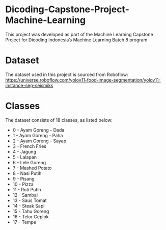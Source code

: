 # Dicoding-Capstone-Project-Machine-Learning
This project was developed as part of the Machine Learning Capstone Project for Dicoding Indonesia’s Machine Learning Batch 8 program

# Dataset
The dataset used in this project is sourced from Roboflow:<br>
https://universe.roboflow.com/yolov11-food-image-segmentation/yolov11-instance-seg-seismiks

# Classes
The dataset consists of 18 classes, as listed below:
- 0 - Ayam Goreng - Dada
- 1 - Ayam Goreng - Paha
- 2 - Ayam Goreng - Sayap
- 3 - French Fries
- 4 - Jagung
- 5 - Lalapan
- 6 - Lele Goreng
- 7 - Mashed Potato
- 8 - Nasi Putih
- 9 - Pisang
- 10 - Pizza
- 11 - Roti Putih
- 12 - Sambal
- 13 - Saus Tomat
- 14 - Steak Sapi
- 15 - Tahu Goreng
- 16 - Telor Ceplok
- 17 - Tempe
